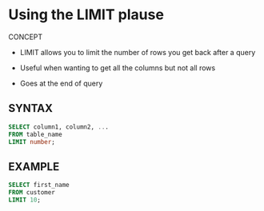 # Using the LIMIT plause 

CONCEPT

- LIMIT allows you to limit the number of rows you get back after a query

- Useful when wanting to get all the columns but not all rows

- Goes at the end of query


## SYNTAX 

```sql
SELECT column1, column2, ...
FROM table_name
LIMIT number;
```

## EXAMPLE

```sql
SELECT first_name
FROM customer
LIMIT 10;
```